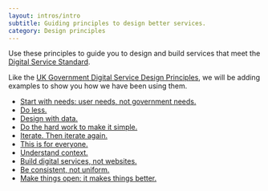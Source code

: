 ```yaml
---
layout: intros/intro
subtitle: Guiding principles to design better services.
category: Design principles
---
```


Use these principles to guide you to design and build services that meet the [Digital Service Standard](../standard/).

Like the [UK Government Digital Service Design Principles](https://www.gov.uk/design-principles), we will be adding examples to show you how we have been using them.

- [Start with needs: user needs, not government needs.](#start-with-needs:-user-needs-not-government-needs-)
- [Do less.](#do-less-)
- [Design with data.](#design-with-data-)
- [Do the hard work to make it simple.](#do-the-hard-work-to-make-it-simple-)
- [Iterate. Then iterate again.](#iterate-then-iterate-again-)
- [This is for everyone.](#this-is-for-everyone-)
- [Understand context.](#understand-context-)
- [Build digital services, not websites.](#build-digital-services-not-websites-)
- [Be consistent, not uniform.](#be-consistent-not-uniform-)
- [Make things open: it makes things better.](#make-things-open:-it-makes-things-better-)
